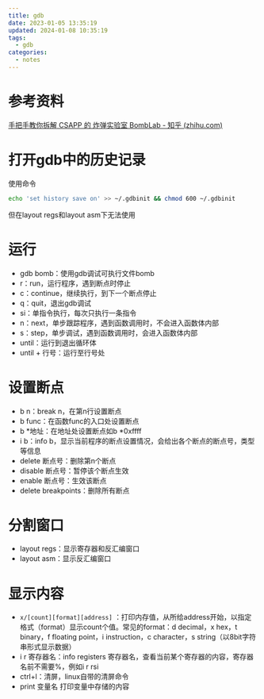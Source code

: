 ```yaml
---
title: gdb
date: 2023-01-05 13:35:19
updated: 2024-01-08 10:35:19
tags:
  - gdb
categories:
  - notes
---
```


# 参考资料

[手把手教你拆解 CSAPP 的 炸弹实验室 BombLab - 知乎 (zhihu.com)](https://zhuanlan.zhihu.com/p/451623574)

# 打开gdb中的历史记录

使用命令

```bash
echo 'set history save on' >> ~/.gdbinit && chmod 600 ~/.gdbinit
```

但在layout regs和layout asm下无法使用

# 运行

- gdb bomb：使用gdb调试可执行文件bomb
- r：run，运行程序，遇到断点时停止
- c：continue，继续执行，到下一个断点停止
- q：quit，退出gdb调试
- si：单指令执行，每次只执行一条指令
- n：next，单步跟踪程序，遇到函数调用时，不会进入函数体内部
- s：step，单步调试，遇到函数调用时，会进入函数体内部
- until：运行到退出循环体
- until + 行号：运行至行号处

# 设置断点

- b n：break n，在第n行设置断点
- b func：在函数func的入口处设置断点
- b *地址：在地址处设置断点如b *0xffff
- i b：info b，显示当前程序的断点设置情况，会给出各个断点的断点号，类型等信息
- delete 断点号：删除第n个断点
- disable 断点号：暂停该个断点生效
- enable 断点号：生效该断点
- delete breakpoints：删除所有断点

# 分割窗口

- layout regs：显示寄存器和反汇编窗口
- layout asm：显示反汇编窗口

# 显示内容

- `x/[count][format][address]` ：打印内存值，从所给address开始，以指定格式（format）显示count个值。常见的format：d decimal，x hex，t binary，f floating point，i instruction，c character，s string（以8bit字符串形式显示数据）
- i r 寄存器名：info registers 寄存器名，查看当前某个寄存器的内容，寄存器名前不需要%，例如i r rsi
- ctrl+l：清屏，linux自带的清屏命令
- print 变量名 打印变量中存储的内容